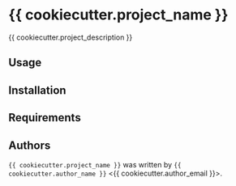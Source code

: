 # {{ cookiecutter.project_name }}

{{ cookiecutter.project_description }}

## Usage

## Installation

## Requirements

## Authors

``{{ cookiecutter.project_name }}`` was written by ``{{ cookiecutter.author_name }}`` <{{ cookiecutter.author_email }}>.
